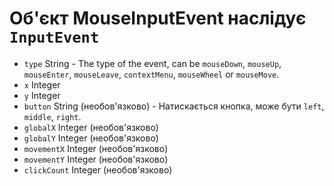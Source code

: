 # Об'єкт MouseInputEvent наслідує `InputEvent`

* `type` String - The type of the event, can be `mouseDown`, `mouseUp`, `mouseEnter`, `mouseLeave`, `contextMenu`, `mouseWheel` or `mouseMove`.
* `x` Integer
* `y` Integer
* `button` String (необов'язково) - Натискається кнопка, може бути `left`, `middle`, `right`.
* `globalX` Integer (необов'язково)
* `globalY` Integer (необов'язково)
* `movementX` Integer (необов'язково)
* `movementY` Integer (необов'язково)
* `clickCount` Integer (необов'язково)
